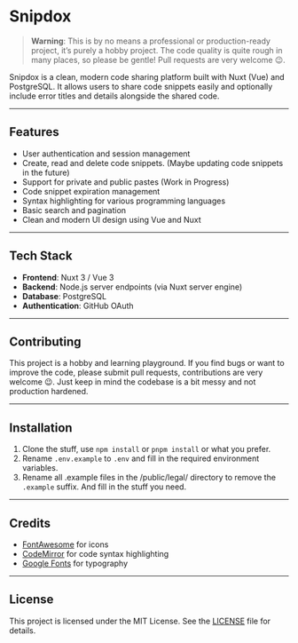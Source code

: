 # Snipdox

> **Warning**: This is by no means a professional or production-ready project, it’s purely a hobby project. The code
> quality is quite rough in many places, so please be gentle!
> Pull requests are very welcome 😉.

Snipdox is a clean, modern code sharing platform built with Nuxt (Vue) and PostgreSQL. It allows users to share code
snippets easily and optionally include error titles and details alongside the shared code.

---

## Features

- User authentication and session management
- Create, read and delete code snippets. (Maybe updating code snippets in the future)
- Support for private and public pastes (Work in Progress)
- Code snippet expiration management
- Syntax highlighting for various programming languages
- Basic search and pagination
- Clean and modern UI design using Vue and Nuxt

---

## Tech Stack

- **Frontend**: Nuxt 3 / Vue 3
- **Backend**: Node.js server endpoints (via Nuxt server engine)
- **Database**: PostgreSQL
- **Authentication**: GitHub OAuth

---

## Contributing

This project is a hobby and learning playground. If you find bugs or want to improve the code, please submit pull
requests, contributions are very welcome 😉. Just keep in mind the codebase is a bit messy and not production hardened.

---

## Installation

1. Clone the stuff, use `npm install` or `pnpm install` or what you prefer.
2. Rename `.env.example` to `.env` and fill in the required environment variables.
3. Rename all .example files in the /public/legal/ directory to remove the `.example` suffix. And fill in the stuff you
   need.

---

## Credits

- [FontAwesome](https://fontawesome.com/) for icons
- [CodeMirror](https://codemirror.net/) for code syntax highlighting
- [Google Fonts](https://fonts.google.com/) for typography

---

## License

This project is licensed under the MIT License. See the [LICENSE](LICENSE) file for details.